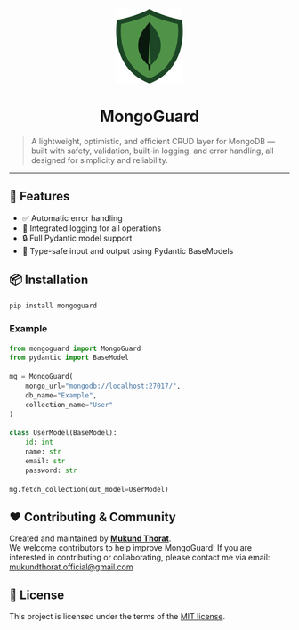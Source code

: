<p align="center">
  <img src="https://raw.githubusercontent.com/mukund-thorat/MongoGuard/472509e283a7065a3bd3830b540cdd3121ca2711/res/mongoguard.svg" alt="Medusa Logo" width="120"/>
</p>

<h1 align="center">MongoGuard</h1>

> A lightweight, optimistic, and efficient CRUD layer for MongoDB — built with safety, validation, built-in logging, and error handling, all designed for simplicity and reliability.

---
## 📌 Features
- ✅ Automatic error handling
- 🧩 Integrated logging for all operations
- 🔒 Full Pydantic model support
- 🔁 Type-safe input and output using Pydantic BaseModels

## 📦 Installation
```bash
pip install mongoguard
```

### Example
```python
from mongoguard import MongoGuard
from pydantic import BaseModel

mg = MongoGuard(
    mongo_url="mongodb://localhost:27017/",
    db_name="Example",
    collection_name="User"
)

class UserModel(BaseModel):
    id: int
    name: str
    email: str
    password: str

mg.fetch_collection(out_model=UserModel)
```

## ❤️ Contributing & Community
Created and maintained by **[Mukund Thorat](https://mukundthorat.framer.ai/)**.<br>
We welcome contributors to help improve MongoGuard! If you are interested in contributing or collaborating, please contact me via email: [mukundthorat.official@gmail.com](mailto:mukundthorat.official@gmail.com)

## 🔐 License
This project is licensed under the terms of the [MIT license](./LICENSE).